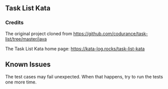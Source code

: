 
## Task List Kata
### Credits
The original project cloned from https://github.com/codurance/task-list/tree/master/java

The Task List Kata home page: https://kata-log.rocks/task-list-kata

## Known Issues
The test cases may fail unexpected. When that happens, try to run the tests one more time. 